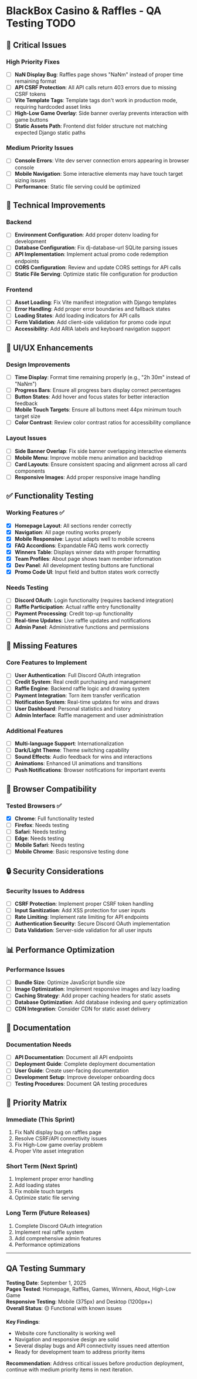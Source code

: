 # BlackBox Casino & Raffles - QA Testing TODO

## 🚨 Critical Issues

### High Priority Fixes
- [ ] **NaN Display Bug**: Raffles page shows "NaNm" instead of proper time remaining format
- [ ] **API CSRF Protection**: All API calls return 403 errors due to missing CSRF tokens
- [ ] **Vite Template Tags**: Template tags don't work in production mode, requiring hardcoded asset links
- [ ] **High-Low Game Overlay**: Side banner overlay prevents interaction with game buttons
- [ ] **Static Assets Path**: Frontend dist folder structure not matching expected Django static paths

### Medium Priority Issues
- [ ] **Console Errors**: Vite dev server connection errors appearing in browser console
- [ ] **Mobile Navigation**: Some interactive elements may have touch target sizing issues
- [ ] **Performance**: Static file serving could be optimized

## 🔧 Technical Improvements

### Backend
- [ ] **Environment Configuration**: Add proper dotenv loading for development
- [ ] **Database Configuration**: Fix dj-database-url SQLite parsing issues  
- [ ] **API Implementation**: Implement actual promo code redemption endpoints
- [ ] **CORS Configuration**: Review and update CORS settings for API calls
- [ ] **Static File Serving**: Optimize static file configuration for production

### Frontend
- [ ] **Asset Loading**: Fix Vite manifest integration with Django templates
- [ ] **Error Handling**: Add proper error boundaries and fallback states
- [ ] **Loading States**: Add loading indicators for API calls
- [ ] **Form Validation**: Add client-side validation for promo code input
- [ ] **Accessibility**: Add ARIA labels and keyboard navigation support

## 🎨 UI/UX Enhancements

### Design Improvements
- [ ] **Time Display**: Format time remaining properly (e.g., "2h 30m" instead of "NaNm")
- [ ] **Progress Bars**: Ensure all progress bars display correct percentages
- [ ] **Button States**: Add hover and focus states for better interaction feedback
- [ ] **Mobile Touch Targets**: Ensure all buttons meet 44px minimum touch target size
- [ ] **Color Contrast**: Review color contrast ratios for accessibility compliance

### Layout Issues
- [ ] **Side Banner Overlap**: Fix side banner overlapping interactive elements
- [ ] **Mobile Menu**: Improve mobile menu animation and backdrop
- [ ] **Card Layouts**: Ensure consistent spacing and alignment across all card components
- [ ] **Responsive Images**: Add proper responsive image handling

## ✅ Functionality Testing

### Working Features ✅
- [x] **Homepage Layout**: All sections render correctly
- [x] **Navigation**: All page routing works properly
- [x] **Mobile Responsive**: Layout adapts well to mobile screens
- [x] **FAQ Accordions**: Expandable FAQ items work correctly
- [x] **Winners Table**: Displays winner data with proper formatting
- [x] **Team Profiles**: About page shows team member information
- [x] **Dev Panel**: All development testing buttons are functional
- [x] **Promo Code UI**: Input field and button states work correctly

### Needs Testing
- [ ] **Discord OAuth**: Login functionality (requires backend integration)
- [ ] **Raffle Participation**: Actual raffle entry functionality
- [ ] **Payment Processing**: Credit top-up functionality
- [ ] **Real-time Updates**: Live raffle updates and notifications
- [ ] **Admin Panel**: Administrative functions and permissions

## 🧪 Missing Features

### Core Features to Implement
- [ ] **User Authentication**: Full Discord OAuth integration
- [ ] **Credit System**: Real credit purchasing and management
- [ ] **Raffle Engine**: Backend raffle logic and drawing system
- [ ] **Payment Integration**: Torn item transfer verification
- [ ] **Notification System**: Real-time updates for wins and draws
- [ ] **User Dashboard**: Personal statistics and history
- [ ] **Admin Interface**: Raffle management and user administration

### Additional Features
- [ ] **Multi-language Support**: Internationalization
- [ ] **Dark/Light Theme**: Theme switching capability
- [ ] **Sound Effects**: Audio feedback for wins and interactions
- [ ] **Animations**: Enhanced UI animations and transitions
- [ ] **Push Notifications**: Browser notifications for important events

## 📱 Browser Compatibility

### Tested Browsers ✅
- [x] **Chrome**: Full functionality tested
- [ ] **Firefox**: Needs testing
- [ ] **Safari**: Needs testing  
- [ ] **Edge**: Needs testing
- [ ] **Mobile Safari**: Needs testing
- [ ] **Mobile Chrome**: Basic responsive testing done

## 🔒 Security Considerations

### Security Issues to Address
- [ ] **CSRF Protection**: Implement proper CSRF token handling
- [ ] **Input Sanitization**: Add XSS protection for user inputs
- [ ] **Rate Limiting**: Implement rate limiting for API endpoints
- [ ] **Authentication Security**: Secure Discord OAuth implementation
- [ ] **Data Validation**: Server-side validation for all user inputs

## 📊 Performance Optimization

### Performance Issues
- [ ] **Bundle Size**: Optimize JavaScript bundle size
- [ ] **Image Optimization**: Implement responsive images and lazy loading
- [ ] **Caching Strategy**: Add proper caching headers for static assets
- [ ] **Database Optimization**: Add database indexing and query optimization
- [ ] **CDN Integration**: Consider CDN for static asset delivery

## 📝 Documentation

### Documentation Needs
- [ ] **API Documentation**: Document all API endpoints
- [ ] **Deployment Guide**: Complete deployment documentation
- [ ] **User Guide**: Create user-facing documentation
- [ ] **Development Setup**: Improve developer onboarding docs
- [ ] **Testing Procedures**: Document QA testing procedures

## 🎯 Priority Matrix

### Immediate (This Sprint)
1. Fix NaN display bug on raffles page
2. Resolve CSRF/API connectivity issues
3. Fix High-Low game overlay problem
4. Proper Vite asset integration

### Short Term (Next Sprint)
1. Implement proper error handling
2. Add loading states
3. Fix mobile touch targets
4. Optimize static file serving

### Long Term (Future Releases)
1. Complete Discord OAuth integration
2. Implement real raffle system
3. Add comprehensive admin features
4. Performance optimizations

---

## QA Testing Summary

**Testing Date**: September 1, 2025  
**Pages Tested**: Homepage, Raffles, Games, Winners, About, High-Low Game  
**Responsive Testing**: Mobile (375px) and Desktop (1200px+)  
**Overall Status**: 🟡 Functional with known issues

**Key Findings**:
- Website core functionality is working well
- Navigation and responsive design are solid
- Several display bugs and API connectivity issues need attention
- Ready for development team to address priority items

**Recommendation**: Address critical issues before production deployment, continue with medium priority items in next iteration.